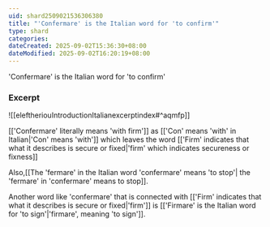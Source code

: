 ```yaml
---
uid: shard2509021536306380
title: "'Confermare' is the Italian word for 'to confirm'"
type: shard
categories:
dateCreated: 2025-09-02T15:36:30+08:00
dateModified: 2025-09-02T16:20:19+08:00
---
```

'Confermare' is the Italian word for 'to confirm'

### Excerpt
![[eleftheriouIntroductionItalianexcerptindex#^aqmfp]]

[['Confermare' literally means 'with firm']] as [['Con' means 'with' in Italian|'Con' means 'with']] which leaves the word [['Firm' indicates that what it describes is secure or fixed|'firm' which indicates secureness or fixness]]

Also,[[The 'fermare' in the Italian word 'confermare' means 'to stop'| the 'fermare' in 'confermare' means to stop]].

Another word like 'confermare' that is connected with [['Firm' indicates that what it describes is secure or fixed|'firm']] is [['Firmare' is the Italian word for 'to sign'|'firmare', meaning 'to sign']].